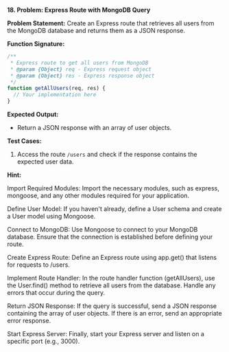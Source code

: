 **18. Problem: Express Route with MongoDB Query**

**Problem Statement:**
Create an Express route that retrieves all users from the MongoDB database and returns them as a JSON response.

**Function Signature:**
```javascript
/**
 * Express route to get all users from MongoDB
 * @param {Object} req - Express request object
 * @param {Object} res - Express response object
 */
function getAllUsers(req, res) {
  // Your implementation here
}
```

**Expected Output:**
- Return a JSON response with an array of user objects.

**Test Cases:**
1. Access the route `/users` and check if the response contains the expected user data.


**Hint:**

Import Required Modules: Import the necessary modules, such as express, mongoose, and any other modules required for your application.

Define User Model: If you haven't already, define a User schema and create a User model using Mongoose.

Connect to MongoDB: Use Mongoose to connect to your MongoDB database. Ensure that the connection is established before defining your route.

Create Express Route: Define an Express route using app.get() that listens for requests to /users.

Implement Route Handler: In the route handler function (getAllUsers), use the User.find() method to retrieve all users from the database. Handle any errors that occur during the query.

Return JSON Response: If the query is successful, send a JSON response containing the array of user objects. If there is an error, send an appropriate error response.

Start Express Server: Finally, start your Express server and listen on a specific port (e.g., 3000).
